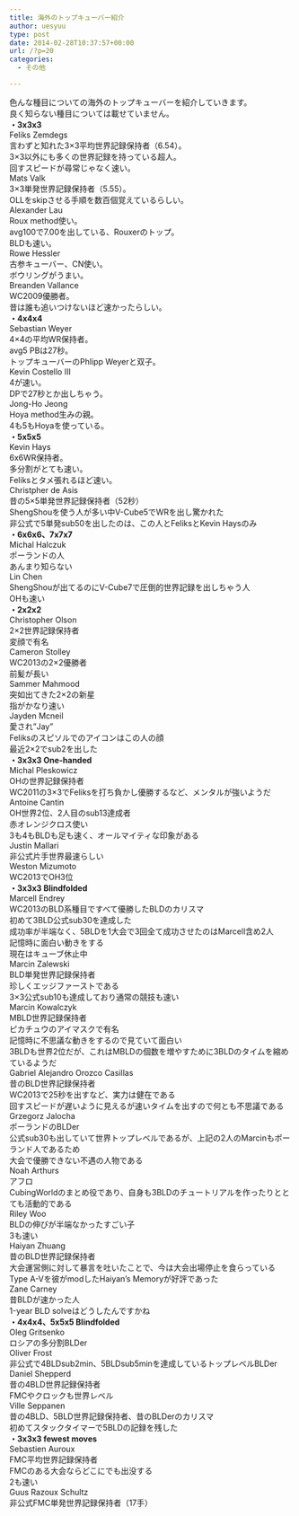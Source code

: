 ```yaml
---
title: 海外のトップキューバー紹介
author: uesyuu
type: post
date: 2014-02-28T10:37:57+00:00
url: /?p=20
categories:
  - その他

---
```

色んな種目についての海外のトップキューバーを紹介していきます。  
良く知らない種目については載せていません。  
**・3x3x3**  
Feliks Zemdegs  
言わずと知れた3&#215;3平均世界記録保持者（6.54）。  
3&#215;3以外にも多くの世界記録を持っている超人。  
回すスピードが尋常じゃなく速い。  
Mats Valk  
3&#215;3単発世界記録保持者（5.55）。  
OLLをskipさせる手順を数百個覚えているらしい。  
Alexander Lau  
Roux method使い。  
avg100で7.00を出している、Rouxerのトップ。  
BLDも速い。  
Rowe Hessler  
古参キューバー、CN使い。  
ボウリングがうまい。  
Breanden Vallance  
WC2009優勝者。  
昔は誰も追いつけないほど速かったらしい。  
**・4x4x4**  
Sebastian Weyer  
4&#215;4の平均WR保持者。  
avg5 PBは27秒。  
トップキューバーのPhlipp Weyerと双子。  
Kevin Costello Ⅲ  
4が速い。  
DPで27秒とか出しちゃう。  
Jong-Ho Jeong  
Hoya method生みの親。  
4も5もHoyaを使っている。  
**・5x5x5**  
Kevin Hays  
6x6WR保持者。  
多分割がとても速い。  
Feliksとタメ張れるほど速い。  
Christpher de Asis  
昔の5&#215;5単発世界記録保持者（52秒）  
ShengShouを使う人が多い中V-Cube5でWRを出し驚かれた  
非公式で5単発sub50を出したのは、この人とFeliksとKevin Haysのみ  
**・6x6x6、7x7x7**  
Michal Halczuk  
ポーランドの人  
あんまり知らない  
Lin Chen  
ShengShouが出てるのにV-Cube7で圧倒的世界記録を出しちゃう人  
OHも速い  
**・2x2x2**  
Christopher Olson  
2&#215;2世界記録保持者  
変顔で有名  
Cameron Stolley  
WC2013の2&#215;2優勝者  
前髪が長い  
Sammer Mahmood  
突如出てきた2&#215;2の新星  
指がかなり速い  
Jayden Mcneil  
愛され”Jay”  
Feliksのスピソルでのアイコンはこの人の顔  
最近2&#215;2でsub2を出した  
**・3x3x3 One-handed**  
Michal Pleskowicz  
OHの世界記録保持者  
WC2011の3&#215;3でFeliksを打ち負かし優勝するなど、メンタルが強いようだ  
Antoine Cantin  
OH世界2位、2人目のsub13達成者  
赤オレンジクロス使い  
3も4もBLDも足も速く、オールマイティな印象がある  
Justin Mallari  
非公式片手世界最速らしい  
Weston Mizumoto  
WC2013でOH3位  
**・3x3x3 Blindfolded**  
Marcell Endrey  
WC2013のBLD系種目ですべて優勝したBLDのカリスマ  
初めて3BLD公式sub30を達成した  
成功率が半端なく、5BLDを1大会で3回全て成功させたのはMarcell含め2人  
記憶時に面白い動きをする  
現在はキューブ休止中  
Marcin Zalewski  
BLD単発世界記録保持者  
珍しくエッジファーストである  
3&#215;3公式sub10も達成しており通常の競技も速い  
Marcin Kowalczyk  
MBLD世界記録保持者  
ピカチュウのアイマスクで有名  
記憶時に不思議な動きをするので見ていて面白い  
3BLDも世界2位だが、これはMBLDの個数を増やすために3BLDのタイムを縮めているようだ  
Gabriel Alejandro Orozco Casillas  
昔のBLD世界記録保持者  
WC2013で25秒を出すなど、実力は健在である  
回すスピードが遅いように見えるが速いタイムを出すので何とも不思議である  
Grzegorz Jalocha  
ポーランドのBLDer  
公式sub30も出していて世界トップレベルであるが、上記の2人のMarcinもポーランド人であるため  
大会で優勝できない不遇の人物である  
Noah Arthurs  
アフロ  
CubingWorldのまとめ役であり、自身も3BLDのチュートリアルを作ったりととても活動的である  
Riley Woo  
BLDの伸びが半端なかったすごい子  
3も速い  
Haiyan Zhuang  
昔のBLD世界記録保持者  
大会運営側に対して暴言を吐いたことで、今は大会出場停止を食らっている  
Type A-Vを彼がmodしたHaiyan’s Memoryが好評であった  
Zane Carney  
昔BLDが速かった人  
1-year BLD solveはどうしたんですかね  
**・4x4x4、5x5x5 Blindfolded**  
Oleg Gritsenko  
ロシアの多分割BLDer  
Oliver Frost  
非公式で4BLDsub2min、5BLDsub5minを達成しているトップレベルBLDer  
Daniel Shepperd  
昔の4BLD世界記録保持者  
FMCやクロックも世界レベル  
Ville Seppanen  
昔の4BLD、5BLD世界記録保持者、昔のBLDerのカリスマ  
初めてスタックタイマーで5BLDの記録を残した  
**・3x3x3 fewest moves**  
Sebastien Auroux  
FMC平均世界記録保持者  
FMCのある大会ならどこにでも出没する  
2も速い  
Guus Razoux Schultz  
非公式FMC単発世界記録保持者（17手）